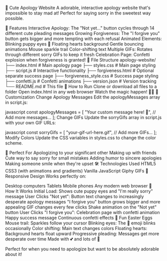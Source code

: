 🥺 Cute Apology Website
A adorable, interactive apology website that's impossible to stay mad at! Perfect for saying sorry in the sweetest way possible.

🌟 Features
Interactive Apology: The "Not yet..." button cycles through 14 different cute pleading messages
Growing Forgiveness: The "I forgive you" button gets bigger and more tempting with each refusal
Animated Elements:
Blinking puppy eyes 🥺
Floating hearts background
Gentle bouncing animations
Mouse sparkle trail
Color-shifting text
Multiple GIFs: Rotates through different sorry GIFs to keep it fresh
Celebration Page: Confetti explosion when forgiveness is granted!
📁 File Structure
apology-website/
├── index.html              # Main apology page
├── styles.css              # Main page styling
├── script.js               # Interactive functionality
├── forgiveness.html        # Optional separate success page
├── forgiveness_style.css   # Success page styling
├── confetti.js            # Confetti animations
├── version.json           # Version tracking
└── README.md              # This file
🚀 How to Run
Clone or download all files to a folder
Open index.html in any web browser
Watch the magic happen! 🥺✨
🎨 Customization
Change Apology Messages
Edit the apologyMessages array in script.js:

javascript
const apologyMessages = [
    "Your custom message here! 🥺",
    // Add more messages...
];
Change GIFs
Update the sorryGifs array in script.js with your own GIF URLs:

javascript
const sorryGifs = [
    "your-gif-url-here.gif",
    // Add more GIFs...
];
Modify Colors
Update the CSS variables in styles.css to change the color scheme.

💝 Perfect For
Apologizing to your significant other
Making up with friends
Cute way to say sorry for small mistakes
Adding humor to sincere apologies
Making someone smile when they're upset
🛠 Technologies Used
HTML5
CSS3 (with animations and gradients)
Vanilla JavaScript
Giphy GIFs
📱 Responsive Design
Works perfectly on:

Desktop computers
Tablets
Mobile phones
Any modern web browser
🎯 How It Works
Initial Load: Shows cute puppy eyes and "I'm really sorry" message
User Clicks "Not yet":
Button text changes to increasingly desperate apology messages
"I forgive you" button grows bigger and more appealing
GIF changes every few clicks
Shake animation on the "Not yet" button
User Clicks "I forgive you":
Celebration page with confetti animation
Happy success message
Continuous confetti effects
🎪 Fun Easter Eggs
Mouse trail: Sparkles follow your cursor
Blinking eyes: The 🥺 emoji blinks occasionally
Color shifting: Main text changes colors
Floating hearts: Background hearts float upward
Progressive pleading: Messages get more desperate over time
Made with 💕 and lots of 🥺

Perfect for when you need to apologize but want to be absolutely adorable about it!

